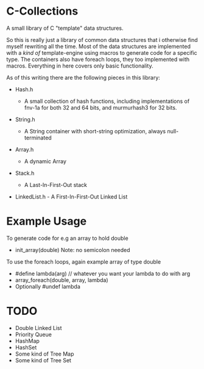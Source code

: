 # C-Collections
A small library of C "template" data structures.

So this is really just a library of common data structures that i otherwise find myself rewriting all the time.
Most of the data structures are implemented with a *kind of* template-engine using macros to generate code for a specific type.
The containers also have foreach loops, they too implemented with macros.
Everything in here covers only basic functionality.

As of this writing there are the following pieces in this library:

  - Hash.h 
    - A small collection of hash functions, including implementations of fnv-1a for both 32 and 64 bits, and murmurhash3 for 32 bits.
    
  - String.h
    - A String container with short-string optimization, always null-terminated
    
  - Array.h
    - A dynamic Array
    
  - Stack.h
    - A Last-In-First-Out stack
    
   - LinkedList.h
    - A First-In-First-Out Linked List
    
# Example Usage
To generate code for e.g an array to hold double
  - init_array(double)
Note: no semicolon needed

To use the foreach loops, again example array of type double
  - #define lambda(arg) // whatever you want your lambda to do with arg
  - array_foreach(double, array, lambda)
  - Optionally #undef lambda
    
# TODO
  - Double Linked List
  - Priority Queue
  - HashMap
  - HashSet
  - Some kind of Tree Map
  - Some kind of Tree Set
